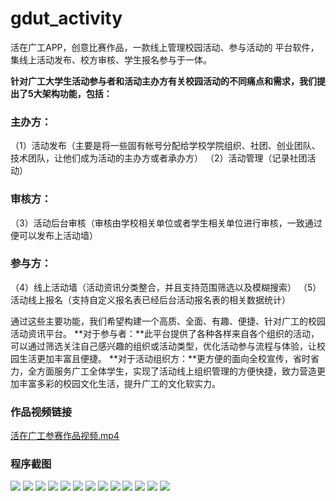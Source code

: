 # gdut_activity
活在广工APP，创意比赛作品，一款线上管理校园活动、参与活动的 平台软件，集线上活动发布、校方审核、学生报名参与于一体。

**针对广工大学生活动参与者和活动主办方有关校园活动的不同痛点和需求，我们提出了5大架构功能，包括：**
### 主办方：
（1）活动发布（主要是将一些固有帐号分配给学校学院组织、社团、创业团队、技术团队，让他们成为活动的主办方或者承办方）
（2）活动管理（记录社团活动）
### 审核方：
（3）活动后台审核（审核由学校相关单位或者学生相关单位进行审核，一致通过便可以发布上活动墙）
### 参与方：
（4）线上活动墙（活动资讯分类整合，并且支持范围筛选以及模糊搜索）
（5）活动线上报名（支持自定义报名表已经后台活动报名表的相关数据统计）

通过这些主要功能，我们希望构建一个高质、全面、有趣、便捷、针对广工的校园活动资讯平台。
**对于参与者：**此平台提供了各种各样来自各个组织的活动，可以通过筛选关注自己感兴趣的组织或活动类型，优化活动参与流程与体验，让校园生活更加丰富且便捷。
**对于活动组织方：**更方便的面向全校宣传，省时省力，全方面服务广工全体学生，实现了活动线上组织管理的方便快捷，致力营造更加丰富多彩的校园文化生活，提升广工的文化软实力。

### 作品视频链接
[活在广工参赛作品视频.mp4](http://otpesi023.bkt.clouddn.com/%E5%BA%8F%E5%88%97%2001_1.mp4)

### 程序截图
![](http://otpesi023.bkt.clouddn.com/%E6%B4%BB%E5%9C%A8%E5%B9%BF%E5%B7%A51.png)
![](http://otpesi023.bkt.clouddn.com/%E6%B4%BB%E5%9C%A8%E5%B9%BF%E5%B7%A52.png)
![](http://otpesi023.bkt.clouddn.com/%E6%B4%BB%E5%9C%A8%E5%B9%BF%E5%B7%A53.png)
![](http://otpesi023.bkt.clouddn.com/%E6%B4%BB%E5%9C%A8%E5%B9%BF%E5%B7%A54.png)
![](http://otpesi023.bkt.clouddn.com/%E6%B4%BB%E5%9C%A8%E5%B9%BF%E5%B7%A55.jpg)
![](http://otpesi023.bkt.clouddn.com/%E6%B4%BB%E5%9C%A8%E5%B9%BF%E5%B7%A56.png)
![](http://otpesi023.bkt.clouddn.com/%E6%B4%BB%E5%9C%A8%E5%B9%BF%E5%B7%A57.png)
![](http://otpesi023.bkt.clouddn.com/%E6%B4%BB%E5%9C%A8%E5%B9%BF%E5%B7%A58.png)
![](http://otpesi023.bkt.clouddn.com/%E6%B4%BB%E5%9C%A8%E5%B9%BF%E5%B7%A59.png)
![](http://otpesi023.bkt.clouddn.com/%E6%B4%BB%E5%9C%A8%E5%B9%BF%E5%B7%A510.png)
![](http://otpesi023.bkt.clouddn.com/%E6%B4%BB%E5%9C%A8%E5%B9%BF%E5%B7%A511.png)
![](http://otpesi023.bkt.clouddn.com/%E6%B4%BB%E5%9C%A8%E5%B9%BF%E5%B7%A512.png)
![](http://otpesi023.bkt.clouddn.com/%E6%B4%BB%E5%9C%A8%E5%B9%BF%E5%B7%A513.png)
